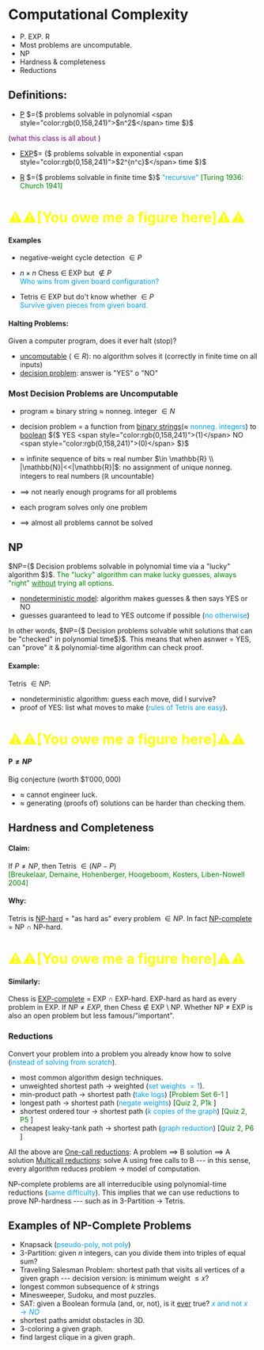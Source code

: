 # Computational Complexity

- P. EXP. R
- Most problems are uncomputable.
- NP
- Hardness & completeness
- Reductions

## Definitions:
- <u>P</u>  $={$ problems solvable in polynomial
<span style="color:rgb(0,158,241)">$n^2$</span> time $}$

(<span style="color:purple">what this class is all about</span> )

- <u>EXP</u>$= {$ problems solvable in exponential
<span style="color:rgb(0,158,241)">$2^{n^c}$</span> time $}$

- <u>R</u> $={$ problems solvable in finite time $}$
<span style="color:rgb(0,158,241)">"recursive"</span>
<span style="color:green">[Turing 1936: Church 1941] </span>

<h1 style="color:yellow">⚠️⚠️[You owe me a figure here]⚠️⚠️</h1>

#### Examples
- negative-weight cycle detection $\in P$

- $n \times n \text{ Chess } \in$ EXP but $\notin P$<br/>
<span style="color:rgb(0,158,241)">Who wins from given board configuration?</span>

- Tetris $\in$ EXP but do't know whether $\in P$<br/>
<span style="color:rgb(0,158,241)">Survive given pieces from given board.</span>

#### Halting Problems:
Given a computer program, does it ever halt (stop)?

- <u>uncomputable</u> ($\in R$): no algorithm solves it (correctly in finite time on all inputs)
- <u>decision problem</u>: answer is "YES" o "NO"

### Most Decision Problems are Uncomputable
- program $\approx$ binary string $\approx$ nonneg. integer $\in N$
- decision problem = a function from <u>binary strings</u>($\approx$ 
<span style="color:rgb(0,158,241)">nonneg. integers</span>) to <u>boolean</u>
${$ YES <span style="color:rgb(0,158,241)">(1)</span> NO <span style="color:rgb(0,158,241)">(0)</span> $}$

- $\approx$ infinite sequence of bits $\approx$ real number $\in \mathbb{R} \\
|\mathbb{N}|<<|\mathbb{R}|$: no assignment of unique nonneg. integers to real numbers
($\mathbb{R}$ uncountable)

- $\implies$ not nearly enough programs for all problems

- each program solves only one problem

- $\implies$ almost all problems cannot be solved

## NP 
$NP={$ Decision problems solvable in polynomial time via a "lucky" algorithm $}$.
<span style="color:green">The "lucky" algorithm can make lucky guesses, always "right"
<u>without</u> trying all options</span>.

- <u>nondeterministic model</u>: algorithm makes guesses & then says YES or NO
- guesses guaranteed to lead to YES outcome if possible (<span style="color:rgb(0,158,241)">no otherwise</span>)

In other words, $NP={$ Decision problems solvable whit solutions that can be "checked" in polynomial time$}$.
This means that when asnwer = YES, can "prove" it & polynomial-time algorithm can check proof.

#### Example:
Tetris $\in NP$:
- nondeterministic algorithm: guess each move, did I survive?
- proof of YES: list what moves to make (<span style="color:rgb(0,158,241)">rules of Tetris are easy</span>).

<h1 style="color:yellow">⚠️⚠️[You owe me a figure here]⚠️⚠️</h1>

#### P$\neq NP$
Big conjecture $(\text{worth } \$1'000,000)$
- $\approx$ cannot engineer luck.
- $\approx$ generating (proofs of) solutions can be harder than checking them.

## Hardness and Completeness

#### Claim:
If $P \neq NP$, then Tetris $\in (NP -P)$<br/>
<span style="color:green">[Breukelaar, Demaine, Hohenberger, Hoogeboom, Kosters, Liben-Nowell 2004]</span>

#### Why:
Tetris is <u>NP-hard</u> = "as hard as" every problem $\in NP$. In fact <u>NP-complete</u> = 
NP $\cap$ NP-hard.

<h1 style="color:yellow">⚠️⚠️[You owe me a figure here]⚠️⚠️</h1>

#### Similarly:
Chess is <u>EXP-complete</u> = EXP $\cap$ EXP-hard. EXP-hard as hard as every problem
in EXP. If $NP \neq EXP$, then Chess $\notin$ EXP \ NP. Whether NP $\neq$ EXP is also an open
problem but less famous/"important".

### Reductions
Convert your problem into a problem you already know how to solve
(<m style="color:rgb(0,158,241)">instead of solving from scratch</m>).

- most common algorithm design techniques.
- unweighted shortest path $\rightarrow$ weighted (<m style="color:rgb(0,158,241)">set weights $=1$</m>).
- min-product path $\rightarrow$ shortest path (<m style="color:rgb(0,158,241)">take logs</m>)
[<m style="color:green">Problem Set 6-1 </m>]
- longest path $\rightarrow$ shortest path 
(<m style="color:rgb(0,158,241)">negate weights</m>)
[<m style="color:green">Quiz 2, P1k </m>]
- shortest ordered tour $\rightarrow$ shortest path 
(<m style="color:rgb(0,158,241)">$k$ copies of the graph</m>)
[<m style="color:green">Quiz 2, P5 </m>]
- cheapest leaky-tank path $\rightarrow$ shortest path (<m style="color:rgb(0,158,241)">graph reduction</m>)
[<m style="color:green">Quiz 2, P6 </m>]

All the above are <u>One-call reductions</u>: A problem $\implies$ B solution $\implies$ A
solution <u>Multicall reductions</u>: solve A using free calls to B --- in this sense, every algorithm
reduces problem $\rightarrow$ model of computation.

NP-complete problems are all interreducible using polynomial-time reductions 
(<m style="color:rgb(0,158,241)">same difficulty</m>). This implies that we can use reductions to prove
NP-hardness --- such as in 3-Partition $\rightarrow$ Tetris.

## Examples of NP-Complete Problems
- Knapsack (<m style="color:rgb(0,158,241)">pseudo-poly, not poly</m>)
- 3-Partition: given $n$ integers, can you divide them into triples of equal sum?
- Traveling Salesman Problem: shortest path that visits all vertices of a given graph
--- decision version: is minimum weight $\leq x$?
- longest common subsequence of $k$ strings
- Minesweeper, Sudoku, and most puzzles.
- SAT: given a Boolean formula (and, or, not), is it <u>ever</u>
true? <m style="color:rgb(0,158,241)">$x$ and not $x \rightarrow NO$</m>
- shortest paths amidst obstacles in 3D.
- 3-coloring a given graph.
- find largest clique in a given graph.
